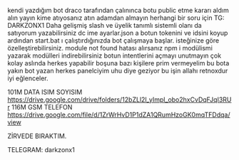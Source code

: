kendi yazdığım bot draco tarafından çalınınca botu public etme kararı aldım alın yayın kime atıyosanız atın adamdan almayın herhangi bir soru için TG: DARKZONX1 Daha gelişmiş slash ve üyelik tanımlı sistemli olanı da satıyorum yazabilirsiniz dc ime ayarlar.json a botun tokenini ve idsini koyup ardından start.bat ı çalıştırdığınızda bot çalışmaya başlar. isteğinize göre özelleştirebilirsiniz. module not found hatası alırsanız npm i modülismi yazarak modülleri indirebilirsiniz botun intentlerini açmayı unutmayın çok kolay aslında herkes yapabilir boşuna bazı kişilere prim vermeyelim bu bota yakın bot yazan herkes panelciyim uhu diye geziyor bu işin allahı retnoxdur iyi eğlenceler.

101M DATA ISIM SOYISIM
https://drive.google.com/drive/folders/12bZLl2I_yImpl_obo2hxCvDqFJqI3RUr
116M GSM TELEFON
https://drive.google.com/file/d/1ZrWrHvD1P1dZA1QRumHzoGK0mqTFDdqa/view



ZİRVEDE BIRAKTIM.

TELEGRAM: darkzonx1

